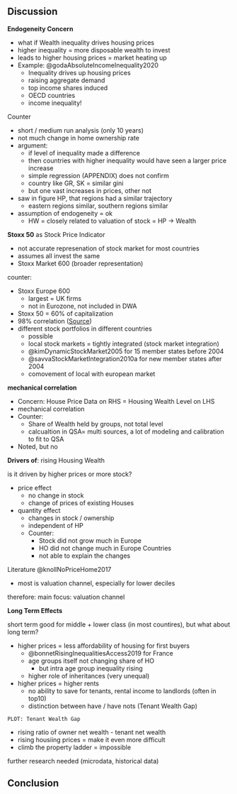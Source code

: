 ## Discussion

**Endogeneity Concern**

- what if Wealth inequality drives housing prices
- higher inequality = more disposable wealth to invest
- leads to higher housing prices = market heating up
- Example: @godaAbsoluteIncomeInequality2020
  - Inequality drives up housing prices
  - raising aggregate demand 
  - top income shares induced
  - OECD countries 
  - income inequality! 
  



Counter

- short / medium run analysis (only 10 years)
- not much change in home ownership rate
- argument: 
  - if level of inequality made a difference
  - then countries with higher inequality would have seen a larger price increase
  - simple regression (APPENDIX) does not confirm
  - country like GR, SK = similar gini
  - but one vast increases in prices, other not
- saw in figure HP, that regions had a similar trajectory
  - eastern regions similar, southern regions similar
- assumption of endogeneity = ok
  - HW = closely related to valuation of stock = HP -> Wealth




**Stoxx 50** as Stock Price Indicator

- not accurate represenation of stock market for most countries
- assumes all invest the same
- Stoxx Market 600 (broader representation)

counter:

- Stoxx Europe 600 
  - largest = UK firms
  - not in Eurozone, not included in DWA
- Stoxx 50 = 60% of capitalization
- 98% correlation ([Source](https://stoxx.com/under-the-spotlight-a-closer-look-at-european-equities/))
- different stock portfolios in different countries
  - possible
  - local stock markets = tightly integrated (stock market integration)
  - @kimDynamicStockMarket2005 for 15 member states before 2004
  - @savvaStockMarketIntegration2010a for new member states after 2004
  - comovement of local with european market




**mechanical correlation**

- Concern: House Price Data on RHS = Housing Wealth Level on LHS
- mechanical correlation
- Counter: 
  - Share of Wealth held by groups, not total level
  - calcualtion in QSA= multi sources, a lot of modeling and calibration to fit to QSA
- Noted, but no



**Drivers of**: rising Housing Wealth

is it driven by higher prices or more stock?

- price effect
  - no change in stock
  - change of prices of existing Houses
- quantity effect
  - changes in stock / ownership
  - independent of HP
  - Counter: 
    - Stock did not grow much in Europe
    - HO did not change much in Europe Countries
    - not able to explain the changes

Literature @knollNoPriceHome2017

- most is valuation channel, especially for lower deciles



therefore: main focus: valuation channel





**Long Term Effects** 

short term good for middle + lower class (in most countires), but what about long term?



- higher prices = less affordability of housing for first buyers
  - @bonnetRisingInequalitiesAccess2019 for France
  - age groups itself not changing share of HO
    - but intra age group inequality rising
  - higher role of inheritances (very unequal)
- higher prices = higher rents 
  - no ability to save for tenants, rental income to landlords (often in top10)
  - distinction between have / have nots (Tenant Wealth Gap)

```
PLOT: Tenant Wealth Gap
```

- rising ratio of owner net wealth - tenant net wealth
- rising housiing prices = make it even more difficult
- climb the property ladder = impossible

further research needed (microdata, historical data)



## Conclusion